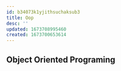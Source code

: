 ```yaml
---
id: b34073k1yjithsuchaksub3
title: Oop
desc: ''
updated: 1673708995460
created: 1673700653614
---
```

## Object Oriented Programing
